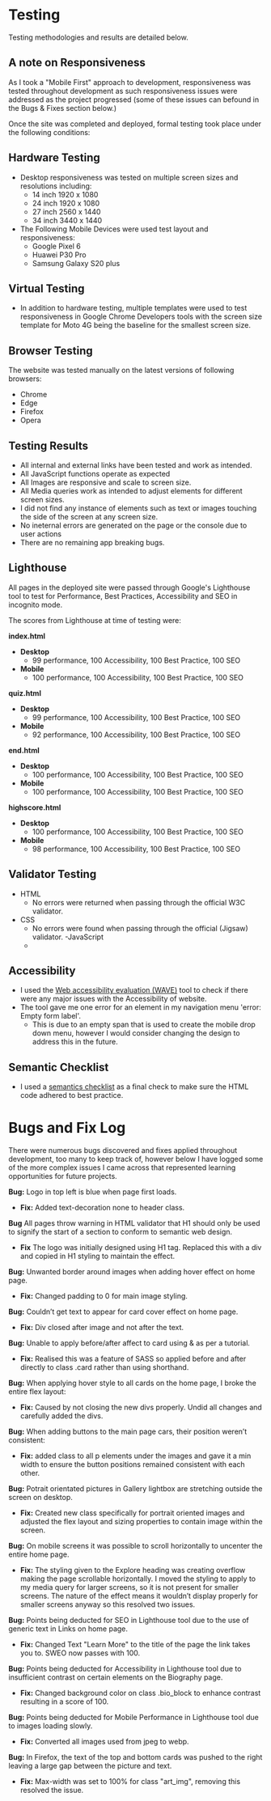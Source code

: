 # Testing 

Testing methodologies and results are detailed below.

## A note on Responsiveness

As I took a "Mobile First" approach to development, responsiveness was tested throughout development as such responsiveness issues were addressed as the project progressed (some of these issues can befound in the Bugs & Fixes section below.)

Once the site was completed and deployed, formal testing took place under the following conditions: 

## Hardware Testing 

- Desktop responsiveness was tested on multiple screen sizes and resolutions including:
    - 14 inch 1920 x 1080
    - 24 inch 1920 x 1080 
    - 27 inch 2560 x 1440
    - 34 inch 3440 x 1440
- The Following Mobile Devices were used test layout and responsiveness:
    - Google Pixel 6 
    - Huawei P30 Pro 
    - Samsung Galaxy S20 plus 

## Virtual Testing 

- In addition to hardware testing, multiple templates were used to test responsiveness in Google Chrome Developers tools with the screen size template for Moto 4G being the baseline for the smallest screen size. 

## Browser Testing 

The website was tested manually on the latest versions of following browsers: 

- Chrome 
- Edge 
- Firefox 
- Opera 



## Testing Results 
- All internal and external links have been tested and work as intended.
- All JavaScript functions operate as expected 
- All Images are responsive and scale to screen size. 
- All Media queries work as intended to adjust elements for different screen sizes.
- I did not find any instance of elements such as text or images touching the side of the screen at any screen size.
- No ineternal errors are generated on the page or the console due to user actions
- There are no remaining app breaking bugs.

## Lighthouse 

All pages in the deployed site were passed through Google's Lighthouse tool to test for Performance, Best Practices, Accessibility and SEO in incognito mode. 

The scores from Lighthouse at time of testing were:

**index.html**
- **Desktop**
    - 99 performance, 100 Accessibility, 100 Best Practice, 100 SEO 
- **Mobile**
    - 100 performance, 100 Accessibility, 100 Best Practice, 100 SEO 

**quiz.html**
- **Desktop**
    - 99 performance, 100 Accessibility, 100 Best Practice, 100 SEO 
- **Mobile**
   -  92 performance, 100 Accessibility, 100 Best Practice, 100 SEO 

**end.html**
- **Desktop**
   - 100 performance, 100 Accessibility, 100 Best Practice, 100 SEO 
- **Mobile**
   - 100 performance, 100 Accessibility, 100 Best Practice, 100 SEO 

**highscore.html**
- **Desktop**
   - 100 performance, 100 Accessibility, 100 Best Practice, 100 SEO 
- **Mobile**
   - 98 performance, 100 Accessibility, 100 Best Practice, 100 SEO 




## Validator Testing 

- HTML 
    - No errors were returned when passing through the official W3C validator.
- CSS
    - No errors were found when passing through the official (Jigsaw) validator.
-JavaScript
    -   

## Accessibility 

- I used the [Web accessibility evaluation (WAVE)](https://wave.webaim.org/) tool to check if there were any major issues with the Accessibility of website.
- The tool gave me one error for an element in my navigation menu 'error: Empty form label'.
    - This is due to an empty span that is used to create the mobile drop down menu, however I would consider changing the design to address this in the future.

## Semantic Checklist

- I used a [semantics checklist](https://learn-the-web.algonquindesign.ca/topics/html-semantics-checklist/) as a final check to make sure the HTML code adhered to best practice.

# Bugs and Fix Log 

There were numerous bugs discovered and fixes applied throughout development, too many to keep track of, however below I have logged some of the more complex issues I came across that represented learning opportunities for future projects.

**Bug:** Logo in top left is blue when page first loads.

- **Fix:** Added text-decoration none to header class.

**Bug** All pages throw warning in HTML validator that H1 should only be used to signify the start of a section to conform to semantic web design.

- **Fix** The logo was initially designed using H1 tag. Replaced this with a div and copied in H1 styling to maintain the effect.


**Bug:** Unwanted border around images when adding hover effect on home page.

- **Fix:** Changed padding to 0 for main image styling.

**Bug:** Couldn’t get text to appear for card cover effect on home page.

- **Fix:** Div closed after image and not after the text.


**Bug:** Unable to apply before/after affect to card using & as per a tutorial.

- **Fix:** Realised this was a feature of SASS so applied before and after directly to class .card rather than using shorthand.


**Bug:** When applying hover style to all cards on the home page, I broke the entire flex layout:

- **Fix:** Caused by not closing the new divs properly. Undid all changes and carefully added the divs. 


**Bug:** When adding buttons to the main page cars, their position weren’t consistent:

- **Fix:** added class to all p elements under the images and gave it a min width to ensure the button positions remained consistent with each other.


**Bug:** Potrait orientated pictures in Gallery lightbox are stretching outside the screen on desktop.

- **Fix:** Created new class specifically for portrait oriented images and adjusted the flex layout and sizing properties to contain image within the screen.

**Bug:** On mobile screens it was possible to scroll horizontally to uncenter the entire home page.

- **Fix:** The styling given to the Explore heading was creating overflow making the page scrollable horizontally. I moved the styling to apply to my media query for larger screens, so it is not present for smaller screens. The nature of the effect means it wouldn’t display properly for smaller screens anyway so this resolved two issues. 

**Bug:** Points being deducted for SEO in Lighthouse tool due to the use of generic text in Links on home page.

- **Fix:** Changed Text "Learn More" to the title of the page the link takes you to. SWEO now passes with 100.

**Bug:** Points being deducted for Accessibility in Lighthouse tool due to insufficient contrast on certain elements on the Biography page.

- **Fix:** Changed background color on class .bio_block to enhance contrast resulting in a score of 100. 

**Bug:** Points being deducted for Mobile Performance in Lighthouse tool due to images loading slowly.

- **Fix:** Converted all images used from jpeg to webp.

**Bug:** In Firefox, the text of the top and bottom cards was pushed to the right leaving a large gap between the picture and text.

- **Fix:** Max-width was set to 100% for class "art_img", removing this resolved the issue.

